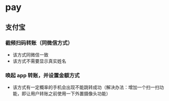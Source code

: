 <!--
 * @Description: In User Settings Edit
 * @Author: your name
 * @Date: 2019-08-26 15:09:18
 * @LastEditTime: 2019-08-26 15:14:27
 * @LastEditors: Please set LastEditors
 -->

# pay

## 支付宝

### 截频扫码转账（同微信方式）

- 该方式同微信一致
- 该方式不需要显示真实姓名

### 唤起 app 转账，并设置金额方式

- 该方式有一定概率的手机会出现不能跳转成功（解决办法：增加一个扫一扫功能，即让用户转账之前使用一下外置摄像头功能）
